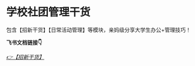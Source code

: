 # 学校社团管理干货
包含【招新干货】【日常活动管理】等模块，亲妈级分享大学生办公+管理技巧！

**飞书文档链接👇**

*[👉【招新干货】](https://z5hv2h6pbz.feishu.cn/wiki/TB8TwnhzciPBLqkjaidcLuAinQg)*
